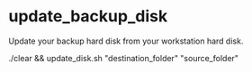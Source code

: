 # update_backup_disk
Update your backup hard disk from your workstation hard disk.

./clear && update_disk.sh "destination_folder" "source_folder"
